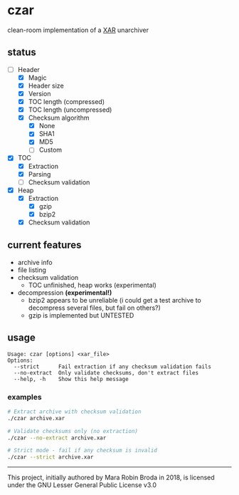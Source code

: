 # czar

clean-room implementation of a [XAR](https://en.wikipedia.org/wiki/Xar_%28archiver%29) unarchiver

## status

- [ ] Header
	- [x] Magic
	- [x] Header size
	- [x] Version
	- [x] TOC length (compressed)
	- [x] TOC length (uncompressed)
	- [x] Checksum algorithm
		- [x] None
		- [x] SHA1
		- [x] MD5
		- [ ] Custom
- [x] TOC
	- [x] Extraction
	- [x] Parsing
	- [ ] Checksum validation
- [x] Heap
	- [x] Extraction
		- [x] gzip
		- [x] bzip2
	- [x] Checksum validation

## current features

- archive info
- file listing
- checksum validation
	- TOC unfinished, heap works (experimental)
- decompression **(experimental!)**
	- bzip2 appears to be unreliable (i could get a test archive to decompress several files, but fail on others?)
	- gzip is implemented but UNTESTED

## usage

```
Usage: czar [options] <xar_file>
Options:
  --strict      Fail extraction if any checksum validation fails
  --no-extract  Only validate checksums, don't extract files
  --help, -h    Show this help message
```

### examples

```bash
# Extract archive with checksum validation
./czar archive.xar

# Validate checksums only (no extraction)
./czar --no-extract archive.xar

# Strict mode - fail if any checksum is invalid
./czar --strict archive.xar
```

---

This project, initially authored by Mara Robin Broda in 2018, is licensed under the GNU Lesser General Public License v3.0
